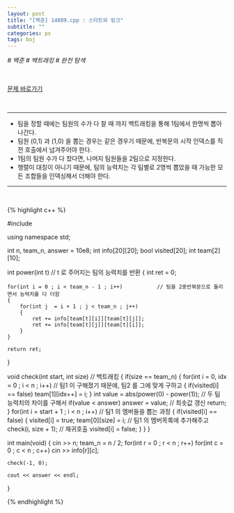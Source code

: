 ```yaml
---
layout: post
title: "[백준] 14889.cpp : 스타트와 링크"
subtitle: ""
categories: ps
tags: boj
---
```


*# 백준 # 백트래킹 # 완전 탐색*

<br>

[문제 바로가기](https://www.acmicpc.net/problem/14889)

<br>

---

- 팀을 정할 때에는 팀원의 수가 다 찰 때 까지 백트래킹을 통해 1팀에서 한명씩 뽑아나간다.
- 팀원 (0,1) 과 (1,0) 을 뽑는 경우는 같은 경우기 때문에, 반복문의 시작 인덱스를 직전 호출에서 넘겨주어야 한다.
- 1팀의 팀원 수가 다 찼다면, 나머지 팀원들을 2팀으로 지정한다.
- 행렬이 대칭이 아니기 때문에, 팀의 능력치는 각 팀별로 2명씩 뽑았을 때 가능한 모든 조합들을 인덱싱해서 더해야 한다.

---
<br>

{% highlight c++ %}

#include <iostream>

using namespace std;

int n, team_n, answer = 10e8;
int info[20][20];
bool visited[20];
int team[2][10];

int power(int t)                                    // t 로 주어지는 팀의 능력치를 반환
{
    int ret = 0;

    for(int i = 0 ; i < team_n - 1 ; i++)           // 팀을 2중반복문으로 돌리면서 능력치를 다 더함
    {
        for(int j  = i + 1 ; j < team_n ; j++)
        {
            ret += info[team[t][i]][team[t][j]];
            ret += info[team[t][j]][team[t][i]];
        }
    }

    return ret;
}

void check(int start, int size)                     // 백트래킹
{
    if(size == team_n)
    {
        for(int i = 0, idx = 0 ; i < n ; i++)       // 팀1 이 구해졌기 때문에, 팀2 를 그에 맞게 구하고
        {
            if(visited[i] == false)
                team[1][idx++] = i;
        }
        int value = abs(power(0) - power(1));       // 두 팀 능력치의 차이를 구해서
        if(value < answer) answer = value;          // 최솟값 갱신
        return;
    }
    for(int i = start + 1 ; i < n ; i++)            // 팀1 의 멤버들을 뽑는 과정
    {
        if(visited[i] == false)
        {
            visited[i] = true;
            team[0][size] = i;                      // 팀1 의 멤버목록에 추가해주고
            check(i, size + 1);                     // 재귀호출
            visited[i] = false;
        }
    }
}

int main(void)
{
    cin >> n;
    team_n = n / 2;
    for(int r = 0 ; r < n ; r++)
        for(int c = 0 ; c < n ; c++)
            cin >> info[r][c];

    check(-1, 0);

    cout << answer << endl;
}

{% endhighlight %}

